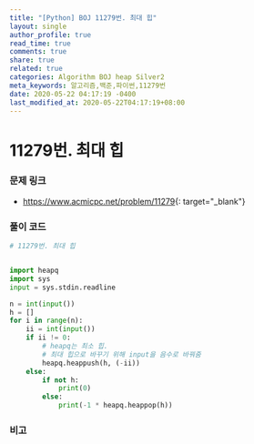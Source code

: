 ```yaml
---
title: "[Python] BOJ 11279번. 최대 힙"
layout: single
author_profile: true
read_time: true
comments: true
share: true
related: true
categories: Algorithm BOJ heap Silver2
meta_keywords: 알고리즘,백준,파이썬,11279번
date: 2020-05-22 04:17:19 -0400
last_modified_at: 2020-05-22T04:17:19+08:00
---
```


# 11279번. 최대 힙

### 문제 링크
- <https://www.acmicpc.net/problem/11279>{: target="\_blank"}

### 풀이 코드

```python
# 11279번. 최대 힙


import heapq
import sys
input = sys.stdin.readline

n = int(input())
h = []
for i in range(n):
    ii = int(input())
    if ii != 0:
        # heapq는 최소 힙.
        # 최대 힙으로 바꾸기 위해 input을 음수로 바꿔줌
        heapq.heappush(h, (-ii))
    else:
        if not h:
            print(0)
        else:
            print(-1 * heapq.heappop(h))
```

### 비고